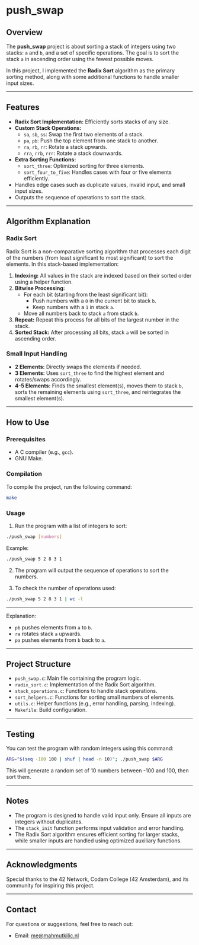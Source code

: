 # push_swap

## Overview
The **push_swap** project is about sorting a stack of integers using two stacks: `a` and `b`, and a set of specific operations. The goal is to sort the stack `a` in ascending order using the fewest possible moves.

In this project, I implemented the **Radix Sort** algorithm as the primary sorting method, along with some additional functions to handle smaller input sizes.

---

## Features
- **Radix Sort Implementation:** Efficiently sorts stacks of any size.
- **Custom Stack Operations:**
  - `sa`, `sb`, `ss`: Swap the first two elements of a stack.
  - `pa`, `pb`: Push the top element from one stack to another.
  - `ra`, `rb`, `rr`: Rotate a stack upwards.
  - `rra`, `rrb`, `rrr`: Rotate a stack downwards.
- **Extra Sorting Functions:**
  - `sort_three`: Optimized sorting for three elements.
  - `sort_four_to_five`: Handles cases with four or five elements efficiently.
- Handles edge cases such as duplicate values, invalid input, and small input sizes.
- Outputs the sequence of operations to sort the stack.

---

## Algorithm Explanation
### **Radix Sort**
Radix Sort is a non-comparative sorting algorithm that processes each digit of the numbers (from least significant to most significant) to sort the elements. In this stack-based implementation:

1. **Indexing:** All values in the stack are indexed based on their sorted order using a helper function.
2. **Bitwise Processing:**
   - For each bit (starting from the least significant bit):
     - Push numbers with a `0` in the current bit to stack `b`.
     - Keep numbers with a `1` in stack `a`.
   - Move all numbers back to stack `a` from stack `b`.
3. **Repeat:** Repeat this process for all bits of the largest number in the stack.
4. **Sorted Stack:** After processing all bits, stack `a` will be sorted in ascending order.

### **Small Input Handling**
- **2 Elements:** Directly swaps the elements if needed.
- **3 Elements:** Uses `sort_three` to find the highest element and rotates/swaps accordingly.
- **4-5 Elements:** Finds the smallest element(s), moves them to stack `b`, sorts the remaining elements using `sort_three`, and reintegrates the smallest element(s).

---

## How to Use
### Prerequisites
- A C compiler (e.g., `gcc`).
- GNU Make.

### Compilation
To compile the project, run the following command:
```bash
make
```

### Usage
1. Run the program with a list of integers to sort:
```bash
./push_swap [numbers]
```
Example:
```bash
./push_swap 5 2 8 3 1
```

2. The program will output the sequence of operations to sort the numbers.

3. To check the number of operations used:
```bash
./push_swap 5 2 8 3 1 | wc -l
```

---

Explanation:
- `pb` pushes elements from `a` to `b`.
- `ra` rotates stack `a` upwards.
- `pa` pushes elements from `b` back to `a`.

---

## Project Structure
- `push_swap.c`: Main file containing the program logic.
- `radix_sort.c`: Implementation of the Radix Sort algorithm.
- `stack_operations.c`: Functions to handle stack operations.
- `sort_helpers.c`: Functions for sorting small numbers of elements.
- `utils.c`: Helper functions (e.g., error handling, parsing, indexing).
- `Makefile`: Build configuration.

---

## Testing
You can test the program with random integers using this command:
```bash
ARG="$(seq -100 100 | shuf | head -n 10)"; ./push_swap $ARG
```
This will generate a random set of 10 numbers between -100 and 100, then sort them.

---

## Notes
- The program is designed to handle valid input only. Ensure all inputs are integers without duplicates.
- The `stack_init` function performs input validation and error handling.
- The Radix Sort algorithm ensures efficient sorting for larger stacks, while smaller inputs are handled using optimized auxiliary functions.

---

## Acknowledgments
Special thanks to the 42 Network, Codam College (42 Amsterdam), and its community for inspiring this project.

---

## Contact
For questions or suggestions, feel free to reach out:
- Email: me@mahmutkilic.nl
